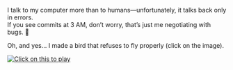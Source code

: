 I talk to my computer more than to humans—unfortunately, it talks back only in errors.  
If you see commits at 3 AM, don’t worry, that’s just me negotiating with bugs. 🐛  

Oh, and yes… I made a bird that refuses to fly properly (click on the image).  

[![Click on this to play]([./assets/ezgif-com-video-to-gif-converter.gif](https://github.com/AbhishekNangre/AbhishekNangre/blob/2c8d713815628a0cf5e67746da6a2ba84fcc865f/assets/ezgif.com-video-to-gif-converter.gif))](https://abhisheknangre.github.io/flappy-birdy)

